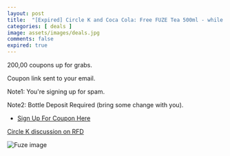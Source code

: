```yaml
---
layout: post
title:  "[Expired] Circle K and Coca Cola: Free FUZE Tea 500ml - while supplies last"
categories: [ deals ]
image: assets/images/deals.jpg
comments: false
expired: true
---
```


200,00 coupons up for grabs.  

Coupon link sent to your email.  

Note1: You're signing up for spam.

Note2: Bottle Deposit Required (bring some change with you).

- [Sign Up For Coupon Here](https://www.coca-cola.com/ca/en/brands/fuze-iced-tea/free-sample)


[Circle K discussion on RFD](https://forums.redflagdeals.com/circle-k-free-fuze-tea-circle-k-coca-cola-2740850/)

![Fuze image](https://apps.coca-cola.com/onexp-drumroll-fuze-sample-2024/images/bg/header-bg-desktop-en-ca.png)